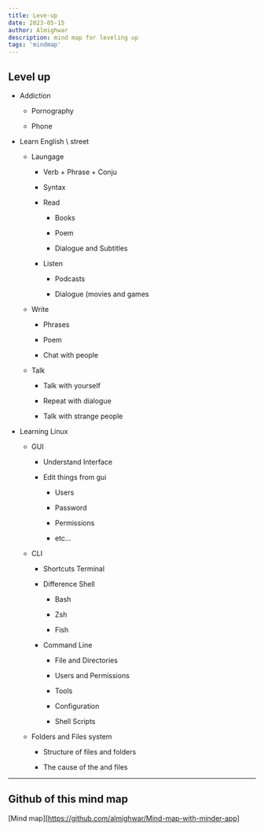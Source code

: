 ```yaml
---
title: Leve-up
date: 2023-05-15
author: Almighwar
description: mind map for leveling up  
tags: 'mindmap'
---
```


## Level up

  - Addiction

    - Pornography

    - Phone

  - Learn English \ street

    - Laungage

      - Verb + Phrase + Conju

      - Syntax

      - Read

        - Books

        - Poem

        - Dialogue and Subtitles

      - Listen

        - Podcasts

        - Dialogue (movies and games

    - Write

      - Phrases

      - Poem

      - Chat with people

    - Talk

      - Talk with yourself

      - Repeat with dialogue 

      - Talk with strange people

  - Learning Linux

    - GUI

      - Understand Interface

      - Edit things from gui

        - Users

        - Password

        - Permissions

        - etc...

    - CLI

      - Shortcuts Terminal

      - Difference Shell

        - Bash

        - Zsh

        - Fish

      - Command Line

        - File and Directories

        - Users and Permissions

        - Tools

        - Configuration

        - Shell Scripts

    - Folders and Files system

      - Structure of files and folders

      - The cause of the and files

---

## Github of this mind map

[Mind map][https://github.com/almighwar/Mind-map-with-minder-app]
